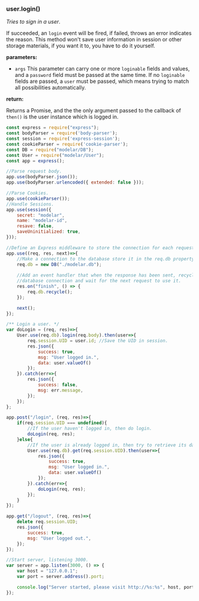 ### user.login()

*Tries to sign in a user*. 

If succeeded, an `login` event will be fired, if failed, throws an error 
indicates the reason. This method won't save user information in session or 
other storage materials, if you want it to, you have to do it yourself.

**parameters:**

- `args` This parameter can carry one or more `loginable` fields and values, 
    and a `password` field must be passed at the same time. If no `loginable` 
    fields are passed, a `user` must be passed, which means trying to match 
    all possibilities automatically.

**return:**

Returns a Promise, and the the only argument passed to the callback of 
`then()` is the user instance which is logged in.

```javascript
const express = require("express");
const bodyParser = require('body-parser');
const session = require('express-session');
const cookieParser = require('cookie-parser');
const DB = require("modelar/DB");
const User = require("modelar/User");
const app = express();

//Parse request body.
app.use(bodyParser.json());
app.use(bodyParser.urlencoded({ extended: false }));

//Parse Cookies.
app.use(cookieParser());
//Handle Sessions.
app.use(session({
    secret: "modelar",
    name: "modelar-id",
    resave: false,
    saveUninitialized: true,
}));

//Define an Express middleware to store the connection for each request.
app.use((req, res, next)=>{
    //Make a connection to the database store it in the req.db property.
    req.db = new DB("./modelar.db");
    
    //Add an event handler that when the response has been sent, recycle the 
    //database connection and wait for the next request to use it.
    res.on("finish", () => {
        req.db.recycle();
    });

    next();
});

/** Login a user. */
var doLogin = (req, res)=>{
    User.use(req.db).login(req.body).then(user=>{
        req.session.UID = user.id; //Save the UID in session.
        res.json({
            success: true,
            msg: "User logged in.",
            data: user.valueOf()
        });
    }).catch(err=>{
        res.json({
            success: false,
            msg: err.message,
        });
    });
};

app.post("/login", (req, res)=>{
    if(req.session.UID === undefined){
        //If the user haven't logged in, then do login.
        doLogin(req, res);
    }else{
        //If the user is already logged in, then try to retrieve its data.
        User.use(req.db).get(req.session.UID).then(user=>{
            res.json({
                success: true,
                msg: "User logged in.",
                data: user.valueOf()
            });
        }).catch(err=>{
            doLogin(req, res);
        });
    }
});

app.get("/logout", (req, res)=>{
    delete req.session.UID;
    res.json({
        success: true,
        msg: "User logged out.",
    });
});

//Start server, listening 3000.
var server = app.listen(3000, () => {
    var host = "127.0.0.1";
    var port = server.address().port;

    console.log("Server started, please visit http://%s:%s", host, port);
});
```